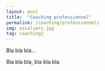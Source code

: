 ```yaml
---
layout: post
title:  "Coaching professionnel"
permalink: /coaching/professionnel/
img: escaliers.jpg
tag: coaching2
---
```

Bla bla bla...

Bla bla bla, bla bla bla
